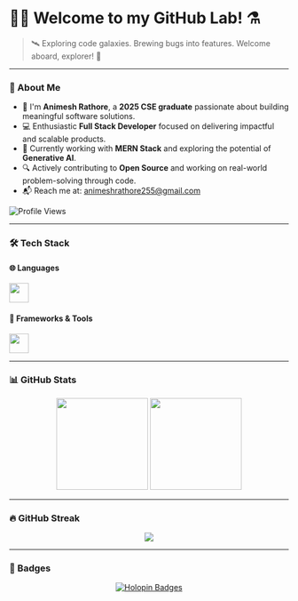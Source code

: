 # 🧙‍♂️ Welcome to my GitHub Lab! ⚗️  
> 🛰️ Exploring code galaxies. Brewing bugs into features. Welcome aboard, explorer! 🌌

---

### 🚀 About Me

- 👋 I'm **Animesh Rathore**, a **2025 CSE graduate** passionate about building meaningful software solutions.
- 💻 Enthusiastic **Full Stack Developer** focused on delivering impactful and scalable products.
- 🌱 Currently working with **MERN Stack** and exploring the potential of **Generative AI**.
- 🔍 Actively contributing to **Open Source** and working on real-world problem-solving through code.
- 📬 Reach me at: [animeshrathore255@gmail.com](mailto:animeshrathore255@gmail.com)

![Profile Views](https://komarev.com/ghpvc/?username=animesh156&color=ff69b4)

---

### 🛠️ Tech Stack

#### 🌐 Languages  
<a href="https://skillicons.dev">
  <img src="https://skillicons.dev/icons?i=c,cpp,java,javascript,html,css" height="35" />
</a>

#### 🧩 Frameworks & Tools  
<a href="https://skillicons.dev">
  <img src="https://skillicons.dev/icons?i=react,nextjs,redux,tailwindcss,bootstrap,nodejs,express,mongodb,postgresql,git,vscode,postman" height="35" />
</a>


---

### 📊 GitHub Stats

<p align="center">
  <picture>
    <source 
      srcset="https://github-readme-stats.vercel.app/api?username=animesh156&rank_icon=github&show_icons=true&theme=radical" 
      media="(prefers-color-scheme: dark)" />
    <img 
      src="https://github-readme-stats.vercel.app/api?username=animesh156&rank_icon=github&show_icons=true&theme=default" 
      height="165" />
  </picture>

  <picture>
    <source 
      srcset="https://github-readme-stats.vercel.app/api/top-langs/?username=animesh156&layout=compact&theme=dracula" 
      media="(prefers-color-scheme: dark)" />
    <img 
      src="https://github-readme-stats.vercel.app/api/top-langs/?username=animesh156&layout=compact&theme=default" 
      height="165" />
  </picture>
</p>

---

### 🔥 GitHub Streak

<p align="center">
  <picture>
    <source 
      srcset="https://streak-stats.demolab.com?user=animesh156&theme=bear&hide_border=true&short_numbers=true" 
      media="(prefers-color-scheme: dark)" />
    <img 
      src="https://streak-stats.demolab.com?user=animesh156&theme=default&hide_border=true&short_numbers=true" />
  </picture>
</p>

---

### 🏅 Badges

<p align="center">
  <a href="https://holopin.io/@animesh95">
    <img src="https://holopin.me/animesh95" alt="Holopin Badges" />
  </a>
</p>  
